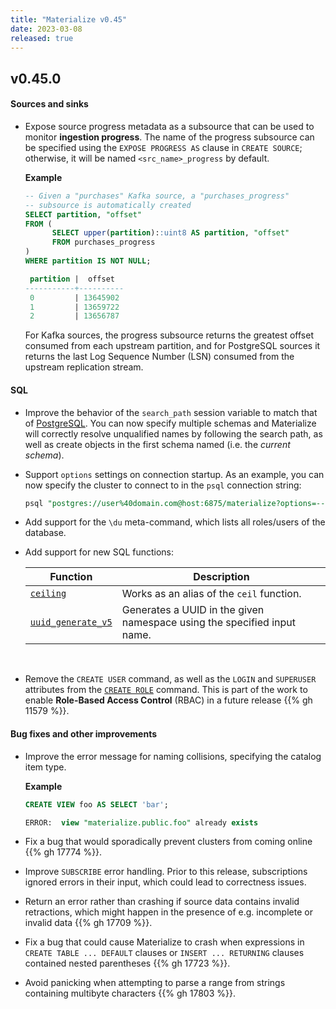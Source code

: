 ```yaml
---
title: "Materialize v0.45"
date: 2023-03-08
released: true
---
```


## v0.45.0

#### Sources and sinks

* Expose source progress metadata as a subsource that can be used to
  monitor **ingestion progress**. The name of the progress subsource can be
  specified using the `EXPOSE PROGRESS AS` clause in `CREATE SOURCE`;
  otherwise, it will be named `<src_name>_progress` by default.

  **Example**

  ```sql
  -- Given a "purchases" Kafka source, a "purchases_progress"
  -- subsource is automatically created
  SELECT partition, "offset"
  FROM (
	    SELECT upper(partition)::uint8 AS partition, "offset"
	    FROM purchases_progress
  )
  WHERE partition IS NOT NULL;

   partition |  offset
  -----------+----------
   0         | 13645902
   1         | 13659722
   2         | 13656787
  ```

  For Kafka sources, the progress subsource returns the greatest offset consumed
  from each upstream partition, and for PostgreSQL sources it returns the last
  Log Sequence Number (LSN) consumed from the upstream replication stream.

#### SQL

* Improve the behavior of the `search_path` session variable to match that of
  [PostgreSQL](https://www.postgresql.org/docs/current/ddl-schemas.html#DDL-SCHEMAS-PATH).
  You can now specify multiple schemas and Materialize will correctly resolve
  unqualified names by following the search path, as well as create objects in
  the first schema named (i.e. the _current schema_).

* Support `options` settings on connection startup. As an example, you can
now specify the cluster to connect to in the `psql` connection string:

  ```sql
  psql "postgres://user%40domain.com@host:6875/materialize?options=--cluster%3Dfoo"
  ```

* Add support for the `\du` meta-command, which lists all roles/users of the database.

* Add support for new SQL functions:

  | Function                                        | Description                                                             |
  | ----------------------------------------------- | ----------------------------------------------------------------------- |
  | [`ceiling`](/sql/functions/#numbers-func)       | Works as an alias of the `ceil` function.                               |
  | [`uuid_generate_v5`](/sql/functions/#uuid-func) | Generates a UUID in the given namespace using the specified input name. |

<br>

* Remove the `CREATE USER` command, as well as the `LOGIN` and `SUPERUSER`
  attributes from the [`CREATE ROLE`](/sql/create-role/) command. This is part
  of the work to enable **Role-Based Access Control** (RBAC) in a future release
  {{% gh 11579 %}}.

#### Bug fixes and other improvements

* Improve the error message for naming collisions, specifying the catalog item
  type.

  **Example**

  ```sql
  CREATE VIEW foo AS SELECT 'bar';

  ERROR:  view "materialize.public.foo" already exists
  ```

* Fix a bug that would sporadically prevent clusters from coming online {{% gh 17774 %}}.

* Improve `SUBSCRIBE` error handling. Prior to this release, subscriptions
  ignored errors in their input, which could lead to correctness issues.

* Return an error rather than crashing if source data contains invalid
  retractions, which might happen in the presence of e.g. incomplete or invalid
  data {{% gh 17709 %}}.

* Fix a bug that could cause Materialize to crash when expressions in `CREATE
  TABLE ... DEFAULT` clauses or `INSERT ... RETURNING` clauses contained nested
  parentheses {{% gh 17723 %}}.

* Avoid panicking when attempting to parse a range from strings containing
  multibyte characters {{% gh 17803 %}}.
